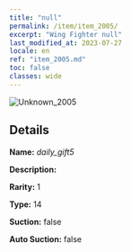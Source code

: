 ```yaml
---
title: "null"
permalink: /item/item_2005/
excerpt: "Wing Fighter null"
last_modified_at: 2023-07-27
locale: en
ref: "item_2005.md"
toc: false
classes: wide
---
```



 ![Unknown_2005](/images/item/daily_gift5_p.png)



## Details

 **Name:** *daily_gift5* 

 **Description:** 

 **Rarity:** 1 

 **Type:** 14 

 **Suction:** false 

 **Auto Suction:** false 


